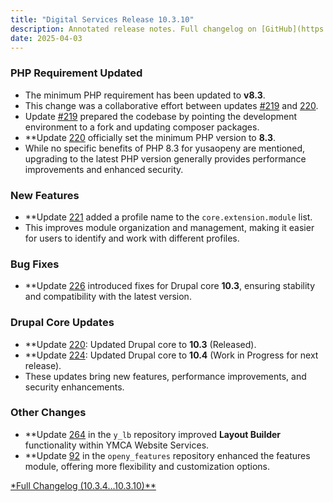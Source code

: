 ```yaml
---
title: "Digital Services Release 10.3.10"
description: Annotated release notes. Full changelog on [GitHub](https://github.com/YCloudYUSA/yusaopeny/releases/tag/10.3.10)
date: 2025-04-03
---
```


### PHP Requirement Updated  
- The minimum PHP requirement has been updated to **v8.3**.  
- This change was a collaborative effort between updates [#219](https://github.com/YCloudYUSA/yusaopeny/pull/219) and [220](https://github.com/YCloudYUSA/yusaopeny/pull/220).  
- Update [#219](https://github.com/YCloudYUSA/yusaopeny/pull/219) prepared the codebase by pointing the development environment to a fork and updating composer packages.  
- **Update [220](https://github.com/YCloudYUSA/yusaopeny/pull/220) officially set the minimum PHP version to **8.3**.  
- While no specific benefits of PHP 8.3 for yusaopeny are mentioned, upgrading to the latest PHP version generally provides performance improvements and enhanced security.  

### New Features  
- **Update [221](https://github.com/YCloudYUSA/yusaopeny/pull/221) added a profile name to the `core.extension.module` list.  
- This improves module organization and management, making it easier for users to identify and work with different profiles.
  
### Bug Fixes  
- **Update [226](https://github.com/YCloudYUSA/yusaopeny/pull/226) introduced fixes for Drupal core **10.3**, ensuring stability and compatibility with the latest version.  

### Drupal Core Updates  
- **Update [220](https://github.com/YCloudYUSA/yusaopeny/pull/220): Updated Drupal core to **10.3** (Released).  
- **Update [224](https://github.com/YCloudYUSA/yusaopeny/pull/224): Updated Drupal core to **10.4** (Work in Progress for next release).  
- These updates bring new features, performance improvements, and security enhancements.  

### Other Changes
- **Update [264](https://github.com/YCloudYUSA/y_lb/pull/264) in the `y_lb` repository improved **Layout Builder** functionality within YMCA Website Services.  
- **Update [92](https://github.com/open-y-subprojects/openy_features/pull/92) in the `openy_features` repository enhanced the features module, offering more flexibility and customization options.  

[*Full Changelog (10.3.4...10.3.10)**](https://github.com/yusaopeny/compare/10.3.4...10.3.10)
